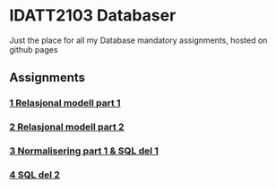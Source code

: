 # IDATT2103 Databaser

Just the place for all my Database mandatory assignments, hosted on github pages


## Assignments

### [1 Relasjonal modell part 1](https://jesper-hustad.github.io/Db//Relasjonmodell/relasjonsmodellen.html)
### [2 Relasjonal modell part 2](https://jesper-hustad.github.io/Db//RelasjonQuery/RelasjonQuery.html)
### [3 Normalisering part 1 & SQL del 1](https://jesper-hustad.github.io/Db/Normalisering/normalisering.html)
### [4 SQL del 2](https://jesper-hustad.github.io/Db/Normalisering/normalisering.html)


